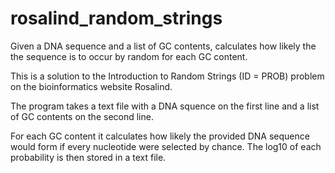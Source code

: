 # rosalind_random_strings
Given a DNA sequence and a list of GC contents, calculates how likely the the sequence is to occur by random for each GC content.

This is a solution to the Introduction to Random Strings (ID = PROB) problem on the bioinformatics website Rosalind.

The program takes a text file with a DNA squence on the first line and a list of GC contents on the second line.

For each GC content it calculates how likely the provided DNA sequence would form if every nucleotide were selected by chance.
The log10 of each probability is then stored in a text file. 

